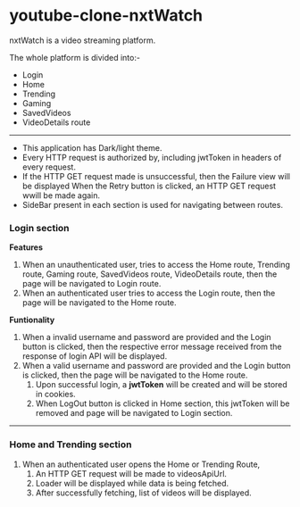 # youtube-clone-nxtWatch

nxtWatch is a video streaming platform.

The whole platform is divided into:-
* Login
* Home
* Trending
* Gaming
* SavedVideos
* VideoDetails route

---
* This application has Dark/light theme.
* Every HTTP request is authorized by, including jwtToken in headers of every request.
* If the HTTP GET request made is unsuccessful, then the Failure view will be displayed
When the Retry button is clicked, an HTTP GET request wwill be made again.
* SideBar present in each section is used for navigating between routes.

### Login section
**Features**
1. When an unauthenticated user, tries to access the Home route, Trending route, Gaming route, SavedVideos route, VideoDetails route, then the page will be navigated to Login route.
2. When an authenticated user tries to access the Login route, then the page will be navigated to the Home route.

**Funtionality**
1. When a invalid username and password are provided and the Login button is clicked, then the respective error message received from the response of login API will be displayed.
2. When a valid username and password are provided and the Login button is clicked, then the page will be navigated to the Home route.
    1. Upon successful login, a **jwtToken** will be created and will be stored in cookies.   
    2. When LogOut button is clicked in Home section, this jwtToken will be removed and page will be navigated to Login section.

---
### Home and Trending section
1. When an authenticated user opens the Home or Trending Route,
    1. An HTTP GET request will be made to videosApiUrl.
    2. Loader will be displayed while data is being fetched.
    3. After successfully fetching, list of videos will be displayed. 

